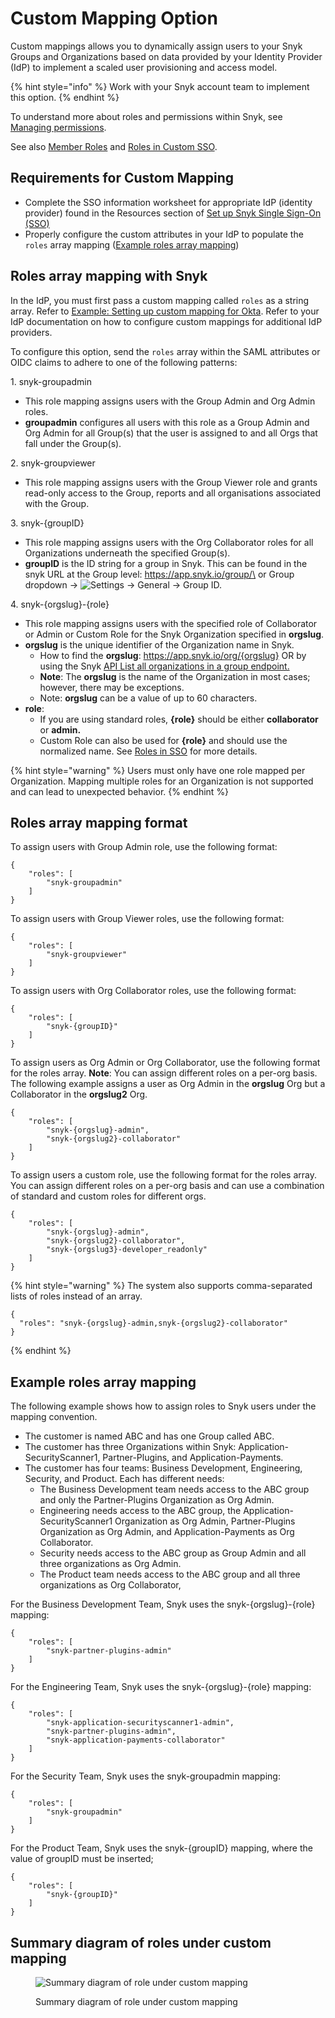 # Custom Mapping Option

Custom mappings allows you to dynamically assign users to your Snyk Groups and Organizations based on data provided by your Identity Provider (IdP) to implement a scaled user provisioning and access model.

{% hint style="info" %}
Work with your Snyk account team to implement this option.
{% endhint %}

To understand more about roles and permissions within Snyk, see [Managing permissions](broken-reference).

See also [Member Roles](../../../snyk-admin/manage-permissions-and-roles/manage-user-roles.md) and [Roles in Custom SSO](../../../snyk-admin/manage-permissions-and-roles/manage-user-roles.md#roles-in-custom-sso).

## Requirements for Custom Mapping

* Complete the SSO information worksheet for appropriate IdP (identity provider) found in the Resources section of [Set up Snyk Single Sign-On (SSO)](../set-up-snyk-single-sign-on-sso.md)
* Properly configure the custom attributes in your IdP to populate the `roles` array mapping ([Example roles array mapping](./#example-roles-array-mapping))

## Roles array mapping with Snyk

In the IdP, you must first pass a custom mapping called `roles` as a string array. Refer to [Example: Setting up custom mapping for Okta](../../set-up-single-sign-on-sso-for-authentication/custom-mapping-option/example-setting-up-custom-mapping-for-okta.md). Refer to your IdP documentation on how to configure custom mappings for additional IdP providers.

To configure this option, send the `roles` array within the SAML attributes or OIDC claims to adhere to one of the following patterns:

1\. snyk-groupadmin

* This role mapping assigns users with the Group Admin and Org Admin roles.
* **groupadmin** configures all users with this role as a Group Admin and Org Admin for all Group(s) that the user is assigned to and all Orgs that fall under the Group(s).

2\. snyk-groupviewer

* This role mapping assigns users with the Group Viewer role and grants read-only access to the Group, reports and all organisations associated with the Group.

3\. snyk-{groupID}

* This role mapping assigns users with the Org Collaborator roles for all Organizations underneath the specified Group(s).
* **groupID** is the ID string for a group in Snyk. This can be found in the snyk URL at the Group level: https://app.snyk.io/group/\<Group ID> or Group dropdown -> <img src="../../../.gitbook/assets/cog_icon.png" alt="Settings" data-size="line"> -> General -> Group ID.

4\. snyk-{orgslug}-{role}

* This role mapping assigns users with the specified role of Collaborator or Admin or Custom Role for the Snyk Organization specified in **orgslug**.
* **orgslug** is the unique identifier of the Organization name in Snyk.
  * How to find the **orgslug**: https://app.snyk.io/org/{orgslug} OR by using the Snyk [API List all organizations in a group endpoint.](https://snyk.docs.apiary.io/#reference/groups/list-all-organizations-in-a-group/list-all-organizations-in-a-group)
  * **Note**: The **orgslug** is the name of the Organization in most cases; however, there may be exceptions.
  * Note: **orgslug** can be a value of up to 60 characters.
* **role**:
  * If you are using standard roles, **{role}** should be either **collaborator** or **admin.**
  * Custom Role can also be used for **{role}** and should use the normalized name. See [Roles in SSO](../../../snyk-admin/manage-permissions-and-roles/manage-user-roles.md#roles-in-custom-sso) for more details.

{% hint style="warning" %}
Users must only have one role mapped per Organization. Mapping multiple roles for an Organization is not supported and can lead to unexpected behavior.
{% endhint %}

## Roles array mapping format

To assign users with Group Admin role, use the following format:

```
{
    "roles": [
        "snyk-groupadmin"
    ]
}
```

To assign users with Group Viewer roles, use the following format:

```
{
    "roles": [
        "snyk-groupviewer"
    ]
}
```

To assign users with Org Collaborator roles, use the following format:

```
{
    "roles": [
        "snyk-{groupID}"
    ]
}
```

To assign users as Org Admin or Org Collaborator, use the following format for the roles array. **Note**: You can assign different roles on a per-org basis. The following example assigns a user as Org Admin in the **orgslug** Org but a Collaborator in the **orgslug2** Org.

```
{
    "roles": [
        "snyk-{orgslug}-admin",
        "snyk-{orgslug2}-collaborator"
    ]
}
```

To assign users a custom role, use the following format for the roles array. You can assign different roles on a per-org basis and can use a combination of standard and custom roles for different orgs.

```
{
    "roles": [
        "snyk-{orgslug}-admin",
        "snyk-{orgslug2}-collaborator",
        "snyk-{orgslug3}-developer_readonly"
    ]
}
```

{% hint style="warning" %}
The system also supports comma-separated lists of roles instead of an array.

```
{
  "roles": "snyk-{orgslug}-admin,snyk-{orgslug2}-collaborator"
}
```
{% endhint %}

## Example roles array mapping

The following example shows how to assign roles to Snyk users under the mapping convention.

* The customer is named ABC and has one Group called ABC.
* The customer has three Organizations within Snyk: Application-SecurityScanner1, Partner-Plugins, and Application-Payments.
* The customer has four teams: Business Development, Engineering, Security, and Product. Each has different needs:
  * The Business Development team needs access to the ABC group and only the Partner-Plugins Organization as Org Admin.
  * Engineering needs access to the ABC group, the Application-SecurityScanner1 Organization as Org Admin, Partner-Plugins Organization as Org Admin, and Application-Payments as Org Collaborator.
  * Security needs access to the ABC group as Group Admin and all three organizations as Org Admin.
  * The Product team needs access to the ABC group and all three organizations as Org Collaborator,

For the Business Development Team, Snyk uses the snyk-{orgslug}-{role} mapping:

```
{
    "roles": [
        "snyk-partner-plugins-admin"
    ]
}
```

For the Engineering Team, Snyk uses the snyk-{orgslug}-{role} mapping:

```
{
    "roles": [
        "snyk-application-securityscanner1-admin",
        "snyk-partner-plugins-admin",
        "snyk-application-payments-collaborator"
    ]
}
```

For the Security Team, Snyk uses the snyk-groupadmin mapping:

```
{
    "roles": [
        "snyk-groupadmin"
    ]
}
```

For the Product Team, Snyk uses the snyk-{groupID} mapping, where the value of groupID must be inserted;

```
{
    "roles": [
        "snyk-{groupID}"
    ]
}
```

## Summary diagram of roles under custom mapping

<figure><img src="../../../.gitbook/assets/custom-mapping-screenshot.png" alt="Summary diagram of role under custom mapping"><figcaption><p>Summary diagram of role under custom mapping</p></figcaption></figure>
